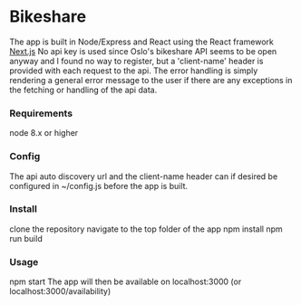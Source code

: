 # Bikeshare
The app is built in Node/Express and React using the React framework [Next.js](https://nextjs.org/)
No api key is used since Oslo's bikeshare API seems to be open anyway and I found no way to register, but a 'client-name' header is provided with each request to the api.
The error handling is simply rendering a general error message to the user if there are any exceptions in the fetching or handling of the api data.

### Requirements 
node 8.x or higher

### Config
The api auto discovery url and the client-name header can if desired be configured in ~/config.js before the app is built.

### Install
clone the repository
navigate to the top folder of the app
npm install
npm run build

### Usage
npm start
The app will then be available on localhost:3000 (or localhost:3000/availability)